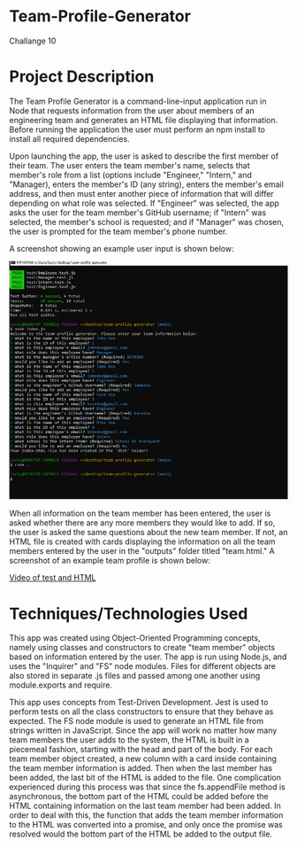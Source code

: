 # Team-Profile-Generator
Challange 10 

# Project Description
The Team Profile Generator is a command-line-input application run in Node that requests information from the user about members of an engineering team and generates an HTML file displaying that information.  Before running the application the user must perform an npm install to install all required dependencies.

Upon launching the app, the user is asked to describe the first member of their team.  The user enters the team member's name, selects that member's role from a list (options include "Engineer," "Intern," and "Manager), enters the member's ID (any string), enters the member's email address, and then must enter another piece of information that will differ depending on what role was selected.  If "Engineer" was selected, the app asks the user for the team member's GitHub username; if "Intern" was selected, the member's school is requested; and if "Manager" was chosen, the user is prompted for the team member's phone number.

A screenshot showing an example user input is shown below:

![](./assets/images/samplepage.png)

When all information on the team member has been entered, the user is asked whether there are any more members they would like to add.  If so, the user is asked the same questions about the new team member.  If not, an HTML file is created with cards displaying the information on all the team members entered by the user in the "outputs" folder titled "team.html."  A screenshot of an example team profile is shown below:

[Video of test and HTML ](https://watch.screencastify.com/v/PqFZ01leaJsoE05T1Pwd)

# Techniques/Technologies Used
This app was created using Object-Oriented Programming concepts, namely using classes and constructors to create "team member" objects based on information entered by the user.  The app is run using Node.js, and uses the "Inquirer" and "FS" node modules.  Files for different objects are also stored in separate .js files and passed among one another using module.exports and require.

This app uses concepts from Test-Driven Development.  Jest is used to perform tests on all the class constructors to ensure that they behave as expected.  The FS node module is used to generate an HTML file from strings written in JavaScript.  Since the app will work no matter how many team members the user adds to the system, the HTML is built in a piecemeal fashion, starting with the head and part of the body.  For each team member object created, a new column with a card inside containing the team member information is added.  Then when the last member has been added, the last bit of the HTML is added to the file.  One complication experienced during this process was that since the fs.appendFile method is asynchronous, the bottom part of the HTML could be added before the HTML containing information on the last team member had been added.  In order to deal with this, the function that adds the team member information to the HTML was converted into a promise, and only once the promise was resolved would the bottom part of the HTML be added to the output file.
